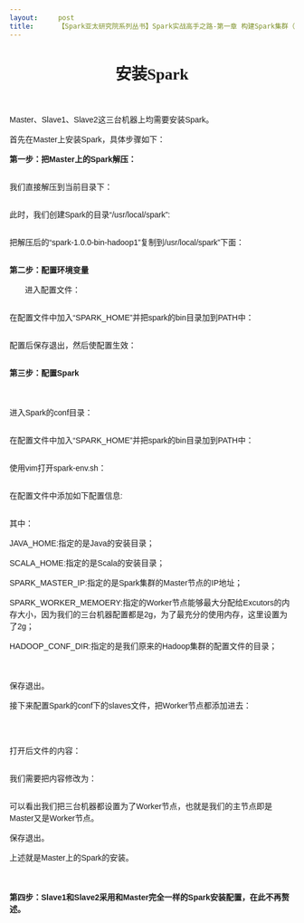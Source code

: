 ```yaml
---
layout:     post
title:      【Spark亚太研究院系列丛书】Spark实战高手之路-第一章 构建Spark集群（第三步）（2）
---
```

<div id="article_content" class="article_content clearfix csdn-tracking-statistics" data-pid="blog" data-mod="popu_307" data-dsm="post">
								            <link rel="stylesheet" href="https://csdnimg.cn/release/phoenix/template/css/ck_htmledit_views-f76675cdea.css">
						<div class="htmledit_views" id="content_views">
                
<p></p>
<h1 style="font-family:verdana, Arial, Helvetica, sans-serif;text-align:center;"><span style="font-family:'Microsoft YaHei';">安装Spark</span></h1>
<p></p>
<p style="font-family:verdana, Arial, Helvetica, sans-serif;font-size:14px;line-height:21px;">
 </p>
<p style="font-family:verdana, Arial, Helvetica, sans-serif;font-size:14px;line-height:21px;">
Master、Slave1、Slave2这三台机器上均需要安装Spark。</p>
<p style="font-family:verdana, Arial, Helvetica, sans-serif;font-size:14px;line-height:21px;">
首先在Master上安装Spark，具体步骤如下：</p>
<p style="font-family:verdana, Arial, Helvetica, sans-serif;font-size:14px;line-height:21px;">
<strong>第一步：把Master上的Spark解压：</strong></p>
<p><img src="https://img-blog.csdn.net/20140909124518869?watermark/2/text/aHR0cDovL2Jsb2cuY3Nkbi5uZXQvd3d0dHoxOTc0/font/5a6L5L2T/fontsize/400/fill/I0JBQkFCMA==/dissolve/70/gravity/SouthEast" alt="" style="font-size:12px;"></p>
<p><span style="font-family:verdana, Arial, Helvetica, sans-serif;font-size:14px;line-height:21px;">我们直接解压到当前目录下：</span><br></p>
<p><img src="https://img-blog.csdn.net/20140909124316984?watermark/2/text/aHR0cDovL2Jsb2cuY3Nkbi5uZXQvd3d0dHoxOTc0/font/5a6L5L2T/fontsize/400/fill/I0JBQkFCMA==/dissolve/70/gravity/SouthEast" alt="" style="font-size:12px;"></p>
<p><span style="font-family:verdana, Arial, Helvetica, sans-serif;font-size:14px;line-height:21px;">此时，我们创建Spark的目录“/usr/local/spark”:</span><br></p>
<p><img src="https://img-blog.csdn.net/20140909124947939?watermark/2/text/aHR0cDovL2Jsb2cuY3Nkbi5uZXQvd3d0dHoxOTc0/font/5a6L5L2T/fontsize/400/fill/I0JBQkFCMA==/dissolve/70/gravity/SouthEast" alt=""><br></p>
<p><span style="font-family:verdana, Arial, Helvetica, sans-serif;font-size:14px;line-height:21px;">把解压后的“spark-1.0.0-bin-hadoop1”复制到/usr/local/spark”下面：</span><br></p>
<p><img src="https://img-blog.csdn.net/20140909124544906?watermark/2/text/aHR0cDovL2Jsb2cuY3Nkbi5uZXQvd3d0dHoxOTc0/font/5a6L5L2T/fontsize/400/fill/I0JBQkFCMA==/dissolve/70/gravity/SouthEast" alt=""><br></p>
<p></p>
<p style="font-family:verdana, Arial, Helvetica, sans-serif;font-size:14px;line-height:21px;">
<strong>第二步：配置环境变量</strong></p>
<p style="font-family:verdana, Arial, Helvetica, sans-serif;font-size:14px;line-height:21px;">
       进入配置文件：</p>
<p><img src="https://img-blog.csdn.net/20140909124551567?watermark/2/text/aHR0cDovL2Jsb2cuY3Nkbi5uZXQvd3d0dHoxOTc0/font/5a6L5L2T/fontsize/400/fill/I0JBQkFCMA==/dissolve/70/gravity/SouthEast" alt=""><br></p>
<p><span style="font-family:verdana, Arial, Helvetica, sans-serif;font-size:14px;line-height:21px;">在配置文件中加入“SPARK_HOME”并把spark的bin目录加到PATH中：</span><br></p>
<p><img src="https://img-blog.csdn.net/20140909124346500?watermark/2/text/aHR0cDovL2Jsb2cuY3Nkbi5uZXQvd3d0dHoxOTc0/font/5a6L5L2T/fontsize/400/fill/I0JBQkFCMA==/dissolve/70/gravity/SouthEast" alt=""><br></p>
<p><span style="font-family:verdana, Arial, Helvetica, sans-serif;font-size:14px;line-height:21px;">配置后保存退出，然后使配置生效：</span><br></p>
<p><img src="https://img-blog.csdn.net/20140909124352656?watermark/2/text/aHR0cDovL2Jsb2cuY3Nkbi5uZXQvd3d0dHoxOTc0/font/5a6L5L2T/fontsize/400/fill/I0JBQkFCMA==/dissolve/70/gravity/SouthEast" alt="" style="font-size:12px;"></p>
<p></p>
<p style="font-family:verdana, Arial, Helvetica, sans-serif;font-size:14px;line-height:21px;">
<strong>第三步：配置Spark</strong></p>
<p style="font-family:verdana, Arial, Helvetica, sans-serif;font-size:14px;line-height:21px;">
 </p>
<p style="font-family:verdana, Arial, Helvetica, sans-serif;font-size:14px;line-height:21px;">
进入Spark的conf目录：</p>
<p><img src="https://img-blog.csdn.net/20140909124804386?watermark/2/text/aHR0cDovL2Jsb2cuY3Nkbi5uZXQvd3d0dHoxOTc0/font/5a6L5L2T/fontsize/400/fill/I0JBQkFCMA==/dissolve/70/gravity/SouthEast" alt=""><br></p>
<p><span style="font-family:verdana, Arial, Helvetica, sans-serif;font-size:14px;line-height:21px;">在配置文件中加入“SPARK_HOME”并把spark的bin目录加到PATH中：</span><br></p>
<p><img src="https://img-blog.csdn.net/20140909124604265?watermark/2/text/aHR0cDovL2Jsb2cuY3Nkbi5uZXQvd3d0dHoxOTc0/font/5a6L5L2T/fontsize/400/fill/I0JBQkFCMA==/dissolve/70/gravity/SouthEast" alt=""><br></p>
<p><span style="font-family:verdana, Arial, Helvetica, sans-serif;font-size:14px;line-height:21px;">使用vim打开spark-env.sh：</span><br></p>
<p><img src="https://img-blog.csdn.net/20140909124612609?watermark/2/text/aHR0cDovL2Jsb2cuY3Nkbi5uZXQvd3d0dHoxOTc0/font/5a6L5L2T/fontsize/400/fill/I0JBQkFCMA==/dissolve/70/gravity/SouthEast" alt=""><br></p>
<p><span style="font-family:verdana, Arial, Helvetica, sans-serif;font-size:14px;line-height:21px;">在配置文件中添加如下配置信息:</span><br></p>
<p><img src="https://img-blog.csdn.net/20140909124833371?watermark/2/text/aHR0cDovL2Jsb2cuY3Nkbi5uZXQvd3d0dHoxOTc0/font/5a6L5L2T/fontsize/400/fill/I0JBQkFCMA==/dissolve/70/gravity/SouthEast" alt=""><br></p>
<p></p>
<p style="font-family:verdana, Arial, Helvetica, sans-serif;font-size:14px;line-height:21px;">
其中：</p>
<p style="font-family:verdana, Arial, Helvetica, sans-serif;font-size:14px;line-height:21px;">
JAVA_HOME:指定的是Java的安装目录；</p>
<p style="font-family:verdana, Arial, Helvetica, sans-serif;font-size:14px;line-height:21px;">
SCALA_HOME:指定的是Scala的安装目录；</p>
<p style="font-family:verdana, Arial, Helvetica, sans-serif;font-size:14px;line-height:21px;">
SPARK_MASTER_IP:指定的是Spark集群的Master节点的IP地址；</p>
<p style="font-family:verdana, Arial, Helvetica, sans-serif;font-size:14px;line-height:21px;">
SPARK_WORKER_MEMOERY:指定的Worker节点能够最大分配给Excutors的内存大小，因为我们的三台机器配置都是2g，为了最充分的使用内存，这里设置为了2g；</p>
<p style="font-family:verdana, Arial, Helvetica, sans-serif;font-size:14px;line-height:21px;">
HADOOP_CONF_DIR:指定的是我们原来的Hadoop集群的配置文件的目录；</p>
<p style="font-family:verdana, Arial, Helvetica, sans-serif;font-size:14px;line-height:21px;">
 </p>
<p style="font-family:verdana, Arial, Helvetica, sans-serif;font-size:14px;line-height:21px;">
保存退出。</p>
<p style="font-family:verdana, Arial, Helvetica, sans-serif;font-size:14px;line-height:21px;">
接下来配置Spark的conf下的slaves文件，把Worker节点都添加进去：</p>
<br><p><img src="https://img-blog.csdn.net/20140909124842185?watermark/2/text/aHR0cDovL2Jsb2cuY3Nkbi5uZXQvd3d0dHoxOTc0/font/5a6L5L2T/fontsize/400/fill/I0JBQkFCMA==/dissolve/70/gravity/SouthEast" alt=""><br></p>
<p><span style="font-family:verdana, Arial, Helvetica, sans-serif;font-size:14px;line-height:21px;">打开后文件的内容：</span><br></p>
<p><img src="https://img-blog.csdn.net/20140909124849173?watermark/2/text/aHR0cDovL2Jsb2cuY3Nkbi5uZXQvd3d0dHoxOTc0/font/5a6L5L2T/fontsize/400/fill/I0JBQkFCMA==/dissolve/70/gravity/SouthEast" alt=""><br></p>
<p><span style="font-family:verdana, Arial, Helvetica, sans-serif;font-size:14px;line-height:21px;">我们需要把内容修改为：</span><br></p>
<p><img src="https://img-blog.csdn.net/20140909124856037?watermark/2/text/aHR0cDovL2Jsb2cuY3Nkbi5uZXQvd3d0dHoxOTc0/font/5a6L5L2T/fontsize/400/fill/I0JBQkFCMA==/dissolve/70/gravity/SouthEast" alt=""><br></p>
<p></p>
<p style="font-family:verdana, Arial, Helvetica, sans-serif;font-size:14px;line-height:21px;">
可以看出我们把三台机器都设置为了Worker节点，也就是我们的主节点即是Master又是Worker节点。</p>
<p style="font-family:verdana, Arial, Helvetica, sans-serif;font-size:14px;line-height:21px;">
保存退出。</p>
<p style="font-family:verdana, Arial, Helvetica, sans-serif;font-size:14px;line-height:21px;">
上述就是Master上的Spark的安装。</p>
<p style="font-family:verdana, Arial, Helvetica, sans-serif;font-size:14px;line-height:21px;">
 </p>
<p style="font-family:verdana, Arial, Helvetica, sans-serif;font-size:14px;line-height:21px;">
<strong>第四步：Slave1和Slave2采用和Master完全一样的Spark安装配置，在此不再赘述。</strong></p>
<br><p><br></p>
<p><br></p>
            </div>
                </div>
